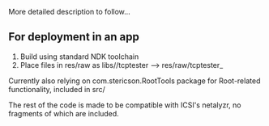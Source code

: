More detailed description to follow...

For deployment in an app
-----------

1. Build using standard NDK toolchain
2. Place files in res/raw as libs/<arch>/tcptester --> res/raw/tcptester_<arch>

Currently also relying on com.stericson.RootTools package for Root-related functionality, included in src/

The rest of the code is made to be compatible with ICSI's netalyzr, no fragments of which are included.